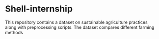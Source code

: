 # Shell-internship
This repository contains a dataset on sustainable agriculture practices along with preprocessing scripts. The dataset compares different farming methods
